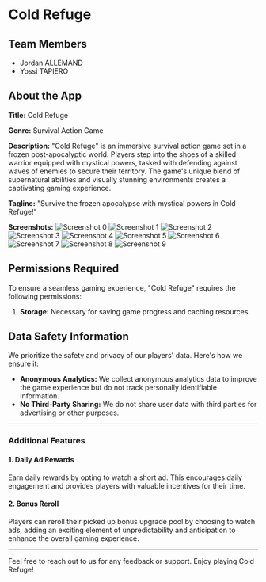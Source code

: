 # Cold Refuge

## Team Members
- Jordan ALLEMAND
- Yossi TAPIERO

## About the App

**Title:** Cold Refuge

**Genre:** Survival Action Game

**Description:**
"Cold Refuge" is an immersive survival action game set in a frozen post-apocalyptic world. Players step into the shoes of a skilled warrior equipped with mystical powers, tasked with defending against waves of enemies to secure their territory. The game's unique blend of supernatural abilities and visually stunning environments creates a captivating gaming experience.

**Tagline:**
"Survive the frozen apocalypse with mystical powers in Cold Refuge!"

**Screenshots:**
![Screenshot 0](pics/0.jpg)
![Screenshot 1](pics/1.jpg)
![Screenshot 2](pics/2.jpg)
![Screenshot 3](pics/3.jpg)
![Screenshot 4](pics/4.jpg)
![Screenshot 5](pics/5.jpg)
![Screenshot 6](pics/6.jpg)
![Screenshot 7](pics/7.jpg)
![Screenshot 8](pics/8.jpg)
![Screenshot 9](pics/9.jpg)

## Permissions Required

To ensure a seamless gaming experience, "Cold Refuge" requires the following permissions:

1. **Storage:** Necessary for saving game progress and caching resources.

## Data Safety Information

We prioritize the safety and privacy of our players' data. Here's how we ensure it:

- **Anonymous Analytics:** We collect anonymous analytics data to improve the game experience but do not track personally identifiable information.
- **No Third-Party Sharing:** We do not share user data with third parties for advertising or other purposes.

---

### Additional Features

#### 1. Daily Ad Rewards
Earn daily rewards by opting to watch a short ad. This encourages daily engagement and provides players with valuable incentives for their time.

#### 2. Bonus Reroll
Players can reroll their picked up bonus upgrade pool by choosing to watch ads, adding an exciting element of unpredictability and anticipation to enhance the overall gaming experience.

---

Feel free to reach out to us for any feedback or support. Enjoy playing Cold Refuge!
